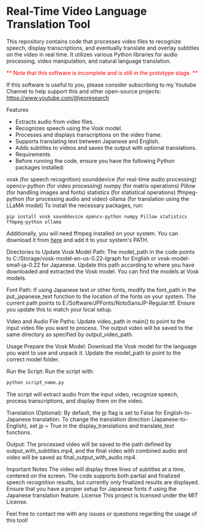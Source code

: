 # Real-Time Video Language Translation Tool
This repository contains code that processes video files to recognize speech, display transcriptions, and eventually translate and overlay subtitles on the video in real time. It utilizes various Python libraries for audio processing, video manipulation, and natural language translation.

<span style="color:red">** Note that this software is incomplete and is still in the prototype stage. **</span>

If this software is useful to you, please consider subscribing to my Youtube Channel to help support this and other open-source projects: https://www.youtube.com/@jeoresearch

Features
- Extracts audio from video files.
- Recognizes speech using the Vosk model.
- Processes and displays transcriptions on the video frame.
- Supports translating text between Japanese and English.
- Adds subtitles to videos and saves the output with optional translations.
- Requirements
- Before running the code, ensure you have the following Python packages installed:

vosk (for speech recognition)
sounddevice (for real-time audio processing)
opencv-python (for video processing)
numpy (for matrix operations)
Pillow (for handling images and fonts)
statistics (for statistical operations)
ffmpeg-python (for processing audio and video)
ollama (for translation using the LLaMA model)
To install the necessary packages, run:

```bash:
pip install vosk sounddevice opencv-python numpy Pillow statistics ffmpeg-python ollama
```

Additionally, you will need ffmpeg installed on your system. You can download it from [here](https://ffmpeg.org/download.html) and add it to your system's PATH.

Directories to Update
Vosk Model Path: The model_path in the code points to C:/Storage/vosk-model-en-us-0.22-lgraph for English or vosk-model-small-ja-0.22 for Japanese. Update this path according to where you have downloaded and extracted the Vosk model. You can find the models at Vosk models.

Font Path: If using Japanese text or other fonts, modify the font_path in the put_japanese_text function to the location of the fonts on your system. The current path points to E:/Software/JPFonts/NotoSansJP-Regular.ttf. Ensure you update this to match your local setup.

Video and Audio File Paths: Update video_path in main() to point to the input video file you want to process. The output video will be saved to the same directory as specified by output_video_path.

Usage
Prepare the Vosk Model: Download the Vosk model for the language you want to use and unpack it. Update the model_path to point to the correct model folder.

Run the Script: Run the script with:

```bash
python script_name.py
```

The script will extract audio from the input video, recognize speech, process transcriptions, and display them on the video.

Translation (Optional): By default, the jp flag is set to False for English-to-Japanese translation. To change the translation direction (Japanese-to-English), set jp = True in the display_translations and translate_text functions.

Output: The processed video will be saved to the path defined by output_with_subtitles.mp4, and the final video with combined audio and video will be saved as final_output_with_audio.mp4.

Important Notes
The video will display three lines of subtitles at a time, centered on the screen.
The code supports both partial and finalized speech recognition results, but currently only finalized results are displayed.
Ensure that you have a proper setup for Japanese fonts if using the Japanese translation feature.
License
This project is licensed under the MIT License.

Feel free to contact me with any issues or questions regarding the usage of this tool!
